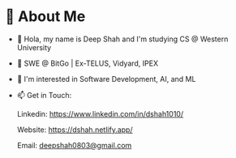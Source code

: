 # 💫 About Me

- 👋 Hola, my name is Deep Shah and I'm studying CS @ Western University
  
- 🔭 SWE @ BitGo | Ex-TELUS, Vidyard, IPEX

- 👀 I'm interested in Software Development, AI, and ML

- 📫 Get in Touch:

     Linkedin: https://www.linkedin.com/in/dshah1010/
  
     Website: https://dshah.netlify.app/
  
     Email: deepshah0803@gmail.com
